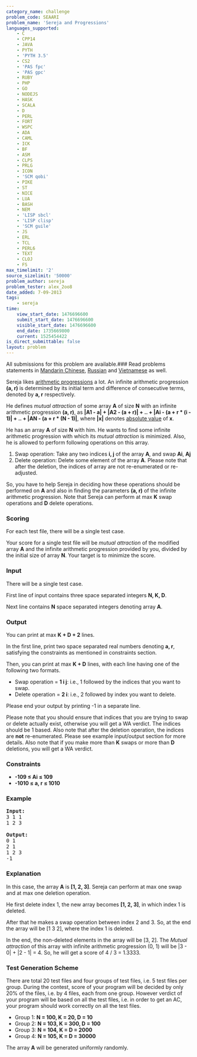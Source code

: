 ```yaml
---
category_name: challenge
problem_code: SEAARI
problem_name: 'Sereja and Progressions'
languages_supported:
    - C
    - CPP14
    - JAVA
    - PYTH
    - 'PYTH 3.5'
    - CS2
    - 'PAS fpc'
    - 'PAS gpc'
    - RUBY
    - PHP
    - GO
    - NODEJS
    - HASK
    - SCALA
    - D
    - PERL
    - FORT
    - WSPC
    - ADA
    - CAML
    - ICK
    - BF
    - ASM
    - CLPS
    - PRLG
    - ICON
    - 'SCM qobi'
    - PIKE
    - ST
    - NICE
    - LUA
    - BASH
    - NEM
    - 'LISP sbcl'
    - 'LISP clisp'
    - 'SCM guile'
    - JS
    - ERL
    - TCL
    - PERL6
    - TEXT
    - CLOJ
    - FS
max_timelimit: '2'
source_sizelimit: '50000'
problem_author: sereja
problem_tester: alex_2oo8
date_added: 7-09-2013
tags:
    - sereja
time:
    view_start_date: 1476696600
    submit_start_date: 1476696600
    visible_start_date: 1476696600
    end_date: 1735669800
    current: 1525454422
is_direct_submittable: false
layout: problem
---
```

All submissions for this problem are available.###  Read problems statements in [Mandarin Chinese](http://www.codechef.com/download/translated/OCT16/mandarin/SEAARI.pdf), [Russian](http://www.codechef.com/download/translated/OCT16/russian/SEAARI.pdf) and [Vietnamese](http://www.codechef.com/download/translated/OCT16/vietnamese/SEAARI.pdf) as well.

Sereja likes [arithmetic progressions](https://en.wikipedia.org/wiki/Arithmetic_progression) a lot. An infinite arithmetic progression **(a, r)** is determined by its initial term and difference of consecutive terms, denoted by **a, r** respectively.

He defines *mutual attraction* of some array **A** of size **N** with an infinite arithmetic progression **(a, r)**, as **|A1 - a| + |A2 - (a + r)| + .. + |Ai - (a + r \* (i - 1)| + .. + |AN - (a + r \* (N - 1)|**, where **|x|** denotes [absolute value](https://en.wikipedia.org/wiki/Absolute_value) of **x**.

He has an array **A** of size **N** with him. He wants to find some infinite arithmetic progression with which its *mutual attraction* is minimized. Also, he is allowed to perform following operations on this array.

1. Swap operation: Take any two indices **i, j** of the array **A**, and swap **Ai**, **Aj**
2. Delete operation: Delete some element of the array **A**. Please note that after the deletion, the indices of array are not re-enumerated or re-adjusted.

So, you have to help Sereja in deciding how these operations should be performed on **A** and also in finding the parameters **(a, r)** of the infinite arithmetic progression. Note that Sereja can perform at max **K** swap operations and **D** delete operations.

### Scoring

For each test file, there will be a single test case.

Your score for a single test file will be *mutual attraction* of the modified array **A** and the infinite arithmetic progression provided by you, divided by the initial size of array **N**. Your target is to minimize the score.

### Input

There will be a single test case.

First line of input contains three space separated integers **N, K, D**.

Next line contains **N** space separated integers denoting array **A**.

### Output

You can print at max **K + D + 2** lines.

In the first line, print two space separated real numbers denoting **a, r**, satisfying the constraints as mentioned in constraints section.

Then, you can print at max **K + D** lines, with each line having one of the following two formats.

- Swap operation = **1 i j**: i.e., 1 followed by the indices that you want to swap.
- Delete operation = **2 i**: i.e., 2 followed by index you want to delete.

Please end your output by printing -1 in a separate line.

Please note that you should ensure that indices that you are trying to swap or delete actually exist, otherwise you will get a WA verdict. The indices should be 1 based. Also note that after the deletion operation, the indices are **not** re-enumerated. Please see example input/output section for more details. Also note that if you make more than **K** swaps or more than **D** deletions, you will get a WA verdict.

### Constraints

- **-109 ≤ Ai ≤ 109**
- **-1010 ≤ a, r ≤ 1010**

### Example

<pre><b>Input:</b>
3 1 1
1 2 3

<b>Output:</b>
0 1
2 1
1 2 3
-1
</pre>
### Explanation

In this case, the array **A** is **\[1, 2, 3\]**. Sereja can perform at max one swap and at max one deletion operation.

He first delete index 1, the new array becomes **\[1, 2, 3\]**, in which index 1 is deleted.

After that he makes a swap operation between index 2 and 3. So, at the end the array will be \[1 3 2\], where the index 1 is deleted.

In the end, the non-deleted elements in the array will be \[3, 2\]. The *Mutual attraction* of this array with infinite arithmetic progression (0, 1) will be |3 - 0| + |2 - 1| = 4. So, he will get a score of 4 / 3 = 1.3333.

### Test Generation Scheme

There are total 20 test files and four groups of test files, i.e. 5 test files per group. During the contest, score of your program will be decided by only 20% of the files, i.e. by 4 files, each from one group. However verdict of your program will be based on all the test files, i.e. in order to get an AC, your program should work correctly on all the test files.

- Group 1: **N = 100, K = 20, D = 10**
- Group 2: **N = 103, K = 300, D = 100**
- Group 3: **N = 104, K = D = 2000**
- Group 4: **N = 105, K = D = 30000**

The array **A** will be generated uniformly randomly.
